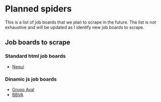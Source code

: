 # Planned spiders

This is a list of job boards that we plan to scrape in the future. The list is not exhaustive and will be updated as I identify new job boards to scrape.

## Job boards to scrape

### Standard html job boards

- [Nequi](https://lapipolnequi.buk.co/trabaja-con-nosotros)


### Dinamic js job boards

- [Grupo Aval](https://career17.sapsf.com/career?company=atodahoras&career%5fns=job%5flisting%5fsummary&navBarLevel=JOB%5fSEARCH&site=VjItaHJ4VmtnZEVBOWFWWnB1V2tIMmtRZz09&_s.crb=iTzVgD4C72fvRMI6e%2bavYRNLfzk7iGOLh49O0i49n8U%3d")
- [BBVA](https://bbva.wd3.myworkdayjobs.com/es/BBVA?locationCountry=e8106cd6a3534f2dba6fdee2d41db89d)
